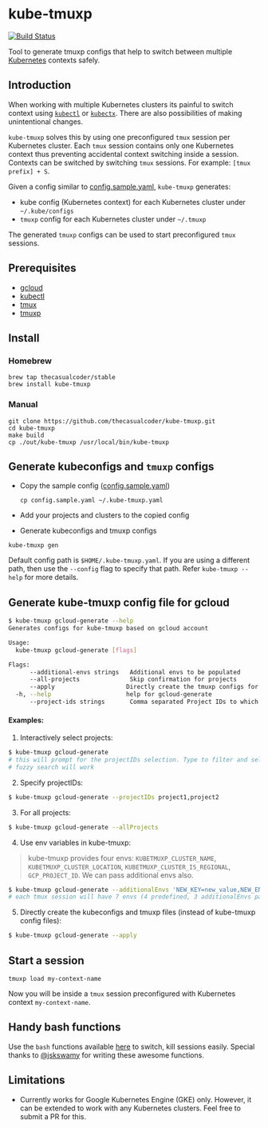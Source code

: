 # kube-tmuxp

[![Build Status](https://travis-ci.org/thecasualcoder/kube-tmuxp.svg?branch=master)](https://travis-ci.org/thecasualcoder/kube-tmuxp)

Tool to generate tmuxp configs that help to switch between multiple [Kubernetes](https://kubernetes.io/) contexts
safely.

## Introduction

When working with multiple Kubernetes clusters its painful to switch context
using [`kubectl`](https://github.com/kubernetes/kubernetes/tree/master/cmd/kubectl)
or [`kubectx`](https://github.com/ahmetb/kubectx). There are also possibilities of making unintentional changes.

`kube-tmuxp` solves this by using one preconfigured `tmux` session per Kubernetes cluster. Each `tmux` session contains
only one Kubernetes context thus preventing accidental context switching inside a session. Contexts can be switched by
switching `tmux` sessions. For example: `[tmux prefix] + S`.

Given a config similar to [config.sample.yaml](./config.sample.yaml), `kube-tmuxp` generates:

* kube config (Kubernetes context) for each Kubernetes cluster under `~/.kube/configs`
* `tmuxp` config for each Kubernetes cluster under `~/.tmuxp`

The generated `tmuxp` configs can be used to start preconfigured `tmux` sessions.

## Prerequisites

* [gcloud](https://cloud.google.com/sdk/)
* [kubectl](https://kubernetes.io/docs/tasks/tools/install-kubectl/)
* [tmux](https://github.com/tmux/tmux)
* [tmuxp](https://github.com/tmux-python/tmuxp)

## Install

### Homebrew

```
brew tap thecasualcoder/stable
brew install kube-tmuxp
```

### Manual

```
git clone https://github.com/thecasualcoder/kube-tmuxp.git
cd kube-tmuxp
make build
cp ./out/kube-tmuxp /usr/local/bin/kube-tmuxp
```

## Generate kubeconfigs and `tmuxp` configs

* Copy the sample config ([config.sample.yaml](./config.sample.yaml))

  ```
  cp config.sample.yaml ~/.kube-tmuxp.yaml
  ```

* Add your projects and clusters to the copied config
* Generate kubeconfigs and tmuxp configs

```
kube-tmuxp gen
```

Default config path is `$HOME/.kube-tmuxp.yaml`. If you are using a different path, then use the `--config` flag to
specify that path. Refer `kube-tmuxp --help` for more details.

## Generate kube-tmuxp config file for gcloud

```bash
$ kube-tmuxp gcloud-generate --help
Generates configs for kube-tmuxp based on gcloud account

Usage:
  kube-tmuxp gcloud-generate [flags]

Flags:
      --additional-envs strings   Additional envs to be populated
      --all-projects              Skip confirmation for projects
      --apply                    Directly create the tmuxp configs for selected projects
  -h, --help                     help for gcloud-generate
      --project-ids strings       Comma separated Project IDs to which the configurations need to be fetched

```

#### Examples:

1) Interactively select projects:

```bash
$ kube-tmuxp gcloud-generate
# this will prompt for the projectIDs selection. Type to filter and select using space
# fuzzy search will work
```

2) Specify projectIDs:

```bash
$ kube-tmuxp gcloud-generate --projectIDs project1,project2
```

3) For all projects:

```bash
$ kube-tmuxp gcloud-generate --allProjects
```

4) Use env variables in kube-tmuxp:

> kube-tmuxp provides four envs: `KUBETMUXP_CLUSTER_NAME`, `KUBETMUXP_CLUSTER_LOCATION`, `KUBETMUXP_CLUSTER_IS_REGIONAL`, `GCP_PROJECT_ID`. We can pass additional envs also.

```bash
$ kube-tmuxp gcloud-generate --additionalEnvs 'NEW_KEY=new_value,NEW_ENV=$HOME,KUBE_CONFIG=$HOME/.kube/configs/$KUBETMUXP_CLUSTER_NAME'
# each tmux session will have 7 envs (4 predefined, 3 additionalEnvs passed as argument)
```

5) Directly create the kubeconfigs and tmuxp files (instead of kube-tmuxp config files):

```bash
$ kube-tmuxp gcloud-generate --apply
```

## Start a session

```
tmuxp load my-context-name
```

Now you will be inside a `tmux` session preconfigured with Kubernetes context `my-context-name`.

## Handy bash functions

Use the `bash` functions
available [here](https://github.com/arunvelsriram/dotfiles/blob/master/bash_it_custom/plugins/kube-tmuxp.plugin.bash) to
switch, kill sessions easily. Special thanks to [@jskswamy](https://github.com/jskswamy) for writing these awesome
functions.

## Limitations

* Currently works for Google Kubernetes Engine (GKE) only. However, it can be extended to work with any Kubernetes
  clusters. Feel free to submit a PR for this.

